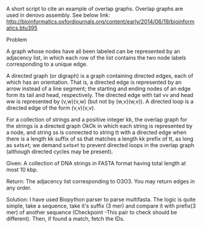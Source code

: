 
A short script to cite an example of overlap graphs. Overlap graphs are used in denovo assembly. See below link:
http://bioinformatics.oxfordjournals.org/content/early/2014/06/19/bioinformatics.btu395

Problem

A graph whose nodes have all been labeled can be represented by an adjacency list, in which each row of the list contains the two node labels corresponding to a unique edge.

A directed graph (or digraph) is a graph containing directed edges, each of which has an orientation. That is, a directed edge is represented by an arrow instead of a line segment; the starting and ending nodes of an edge form its tail and head, respectively. The directed edge with tail vv and head ww is represented by (v,w)(v,w) (but not by (w,v)(w,v)). A directed loop is a directed edge of the form (v,v)(v,v).

For a collection of strings and a positive integer kk, the overlap graph for the strings is a directed graph OkOk in which each string is represented by a node, and string ss is connected to string tt with a directed edge when there is a length kk suffix of ss that matches a length kk prefix of tt, as long as s≠ts≠t; we demand s≠ts≠t to prevent directed loops in the overlap graph (although directed cycles may be present).

Given: A collection of DNA strings in FASTA format having total length at most 10 kbp.

Return: The adjacency list corresponding to O3O3. You may return edges in any order.

Solution:
I have used Biopython parser to parse multifasta. The logic is quite simple, take a sequence, take it's suffix (3 mer) and compare it with prefix(3 mer) of another sequence (Checkpoint -This pair to check should be different). Then, if found a match, fetch the IDs. 

